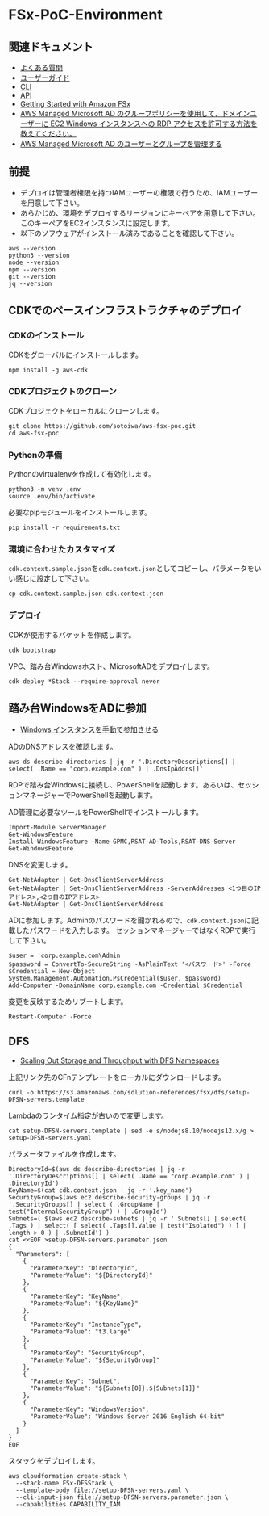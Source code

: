 # FSx-PoC-Environment

## 関連ドキュメント

- [よくある質問](https://aws.amazon.com/jp/fsx/windows/faqs/?nc=sn&loc=7)
- [ユーザーガイド](https://docs.aws.amazon.com/fsx/latest/WindowsGuide/what-is.html)
- [CLI](https://docs.aws.amazon.com/cli/latest/reference/fsx/index.html)
- [API](https://docs.aws.amazon.com/fsx/latest/APIReference/welcome.html)
- [Getting Started with Amazon FSx](https://docs.aws.amazon.com/fsx/latest/WindowsGuide/getting-started.html)
- [AWS Managed Microsoft AD のグループポリシーを使用して、ドメインユーザーに EC2 Windows インスタンスへの RDP アクセスを許可する方法を教えてください。](https://aws.amazon.com/jp/premiumsupport/knowledge-center/ec2-domain-user-rdp/)
- [AWS Managed Microsoft AD のユーザーとグループを管理する](https://docs.aws.amazon.com/ja_jp/directoryservice/latest/admin-guide/ms_ad_manage_users_groups.html)

## 前提

- デプロイは管理者権限を持つIAMユーザーの権限で行うため、IAMユーザーを用意して下さい。
- あらかじめ、環境をデプロイするリージョンにキーペアを用意して下さい。このキーペアをEC2インスタンスに設定します。
- 以下のソフウェアがインストール済みであることを確認して下さい。

```
aws --version
python3 --version
node --version
npm --version
git --version
jq --version
```

## CDKでのベースインフラストラクチャのデプロイ

### CDKのインストール

CDKをグローバルにインストールします。

```
npm install -g aws-cdk
```

### CDKプロジェクトのクローン

CDKプロジェクトをローカルにクローンします。

```
git clone https://github.com/sotoiwa/aws-fsx-poc.git
cd aws-fsx-poc
```

### Pythonの準備

Pythonのvirtualenvを作成して有効化します。

```
python3 -m venv .env
source .env/bin/activate
```

必要なpipモジュールをインストールします。

```
pip install -r requirements.txt
```

### 環境に合わせたカスタマイズ

`cdk.context.sample.json`を`cdk.context.json`としてコピーし、パラメータをいい感じに設定して下さい。

```
cp cdk.context.sample.json cdk.context.json
```

### デプロイ

CDKが使用するバケットを作成します。

```
cdk bootstrap
```

VPC、踏み台Windowsホスト、MicrosoftADをデプロイします。

```
cdk deploy *Stack --require-approval never
```

## 踏み台WindowsをADに参加

- [Windows インスタンスを手動で参加させる](https://docs.aws.amazon.com/ja_jp/directoryservice/latest/admin-guide/join_windows_instance.html)

ADのDNSアドレスを確認します。

```
aws ds describe-directories | jq -r '.DirectoryDescriptions[] | select( .Name == "corp.example.com" ) | .DnsIpAddrs[]'
```

RDPで踏み台Windowsに接続し、PowerShellを起動します。あるいは、セッションマネージャーでPowerShellを起動します。

AD管理に必要なツールをPowerShellでインストールします。

```
Import-Module ServerManager
Get-WindowsFeature
Install-WindowsFeature -Name GPMC,RSAT-AD-Tools,RSAT-DNS-Server
Get-WindowsFeature
```

DNSを変更します。

```
Get-NetAdapter | Get-DnsClientServerAddress
Get-NetAdapter | Set-DnsClientServerAddress -ServerAddresses <1つ目のIPアドレス>,<2つ目のIPアドレス>
Get-NetAdapter | Get-DnsClientServerAddress
```

ADに参加します。Adminのパスワードを聞かれるので、`cdk.context.json`に記載したパスワードを入力します。
セッションマネージャーではなくRDPで実行して下さい。

```
$user = 'corp.example.com\Admin'
$password = ConvertTo-SecureString -AsPlainText '<パスワード>' -Force
$Credential = New-Object System.Management.Automation.PsCredential($user, $password)
Add-Computer -DomainName corp.example.com -Credential $Credential
```

変更を反映するためリブートします。

```
Restart-Computer -Force
```

## DFS

- [Scaling Out Storage and Throughput with DFS Namespaces](https://docs.aws.amazon.com/fsx/latest/WindowsGuide/group-file-systems.html)

上記リンク先のCFnテンプレートをローカルにダウンロードします。

```
curl -o https://s3.amazonaws.com/solution-references/fsx/dfs/setup-DFSN-servers.template
```

Lambdaのランタイム指定が古いので変更します。

```
cat setup-DFSN-servers.template | sed -e s/nodejs8.10/nodejs12.x/g > setup-DFSN-servers.yaml
```

パラメータファイルを作成します。

```
DirectoryId=$(aws ds describe-directories | jq -r '.DirectoryDescriptions[] | select( .Name == "corp.example.com" ) | .DirectoryId')
KeyName=$(cat cdk.context.json | jq -r '.key_name')
SecurityGroup=$(aws ec2 describe-security-groups | jq -r '.SecurityGroups[] | select ( .GroupName | test("InternalSecurityGroup") ) | .GroupId')
Subnets=( $(aws ec2 describe-subnets | jq -r '.Subnets[] | select( .Tags ) | select( [ select( .Tags[].Value | test("Isolated") ) ] | length > 0 ) | .SubnetId') )
cat <<EOF >setup-DFSN-servers.parameter.json
{
  "Parameters": [
    {
      "ParameterKey": "DirectoryId",
      "ParameterValue": "${DirectoryId}"
    },
    {
      "ParameterKey": "KeyName",
      "ParameterValue": "${KeyName}"
    },
    {
      "ParameterKey": "InstanceType",
      "ParameterValue": "t3.large"
    },
    {
      "ParameterKey": "SecurityGroup",
      "ParameterValue": "${SecurityGroup}"
    },
    {
      "ParameterKey": "Subnet",
      "ParameterValue": "${Subnets[0]},${Subnets[1]}"
    },
    {
      "ParameterKey": "WindowsVersion",
      "ParameterValue": "Windows Server 2016 English 64-bit"
    }
  ]
}
EOF
```

スタックをデプロイします。

```
aws cloudformation create-stack \
  --stack-name FSx-DFSStack \
  --template-body file://setup-DFSN-servers.yaml \
  --cli-input-json file://setup-DFSN-servers.parameter.json \
  --capabilities CAPABILITY_IAM
```
